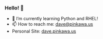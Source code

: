 ### Hello! 👋

- 🌱 I’m currently learning Python and RHEL!
- 📫 How to reach me: dave@pinkawa.us
- Personal Site: [dave.pinkawa.us](https://dave.pinkawa.us/)

<!--
**davepinkawa/davepinkawa** is a ✨ _special_ ✨ repository because its `README.md` (this file) appears on your GitHub profile.

Here are some ideas to get you started:

- 🔭 I’m currently working on ...
- 🌱 I’m currently learning ...
- 👯 I’m looking to collaborate on ...
- 🤔 I’m looking for help with ...
- 💬 Ask me about ...
- 📫 How to reach me: ...
- 😄 Pronouns: ...
- ⚡ Fun fact: ...
-->
